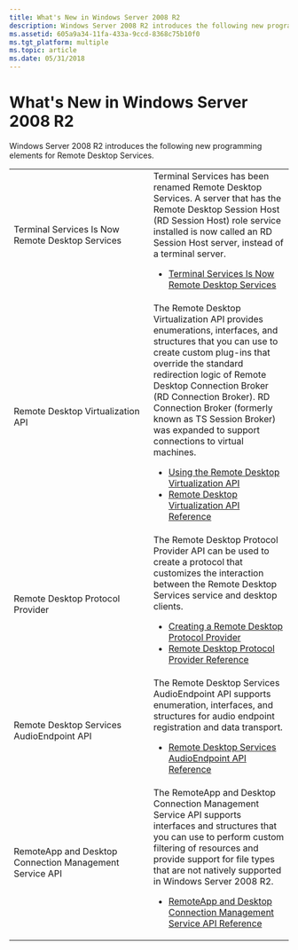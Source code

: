```yaml
---
title: What's New in Windows Server 2008 R2
description: Windows Server 2008 R2 introduces the following new programming elements for Remote Desktop Services.
ms.assetid: 605a9a34-11fa-433a-9ccd-8368c75b10f0
ms.tgt_platform: multiple
ms.topic: article
ms.date: 05/31/2018
---
```


# What's New in Windows Server 2008 R2

Windows Server 2008 R2 introduces the following new programming elements for Remote Desktop Services.



<table>
<colgroup>
<col style="width: 50%" />
<col style="width: 50%" />
</colgroup>
<tbody>
<tr class="odd">
<td>Terminal Services Is Now Remote Desktop Services<br/></td>
<td>Terminal Services has been renamed Remote Desktop Services. A server that has the Remote Desktop Session Host (RD Session Host) role service installed is now called an RD Session Host server, instead of a terminal server.<br/>
<ul>
<li><a href="terminal-services-is-now-remote-desktop-services">Terminal Services Is Now Remote Desktop Services</a></li>
</ul></td>
</tr>
<tr class="even">
<td>Remote Desktop Virtualization API<br/></td>
<td>The Remote Desktop Virtualization API provides enumerations, interfaces, and structures that you can use to create custom plug-ins that override the standard redirection logic of Remote Desktop Connection Broker (RD Connection Broker). RD Connection Broker (formerly known as TS Session Broker) was expanded to support connections to virtual machines.<br/>
<ul>
<li><a href="using-the-remote-desktop-virtualization-api">Using the Remote Desktop Virtualization API</a></li>
<li><a href="terminal-services-virtualization-api-reference">Remote Desktop Virtualization API Reference</a></li>
</ul></td>
</tr>
<tr class="odd">
<td>Remote Desktop Protocol Provider<br/></td>
<td>The Remote Desktop Protocol Provider API can be used to create a protocol that customizes the interaction between the Remote Desktop Services service and desktop clients.<br/>
<ul>
<li><a href="creating-a-custom-remote-protocol">Creating a Remote Desktop Protocol Provider</a></li>
<li><a href="custom-remote-protocol-reference">Remote Desktop Protocol Provider Reference</a></li>
</ul></td>
</tr>
<tr class="even">
<td>Remote Desktop Services AudioEndpoint API<br/></td>
<td>The Remote Desktop Services AudioEndpoint API supports enumeration, interfaces, and structures for audio endpoint registration and data transport.<br/>
<ul>
<li><a href="terminal-services-audioendpoint-api-reference">Remote Desktop Services AudioEndpoint API Reference</a></li>
</ul></td>
</tr>
<tr class="odd">
<td>RemoteApp and Desktop Connection Management Service API<br/></td>
<td>The RemoteApp and Desktop Connection Management Service API supports interfaces and structures that you can use to perform custom filtering of resources and provide support for file types that are not natively supported in Windows Server 2008 R2.<br/>
<ul>
<li><a href="centralized-publishing-api-reference">RemoteApp and Desktop Connection Management Service API Reference</a></li>
</ul></td>
</tr>
</tbody>
</table>



 

 

 





